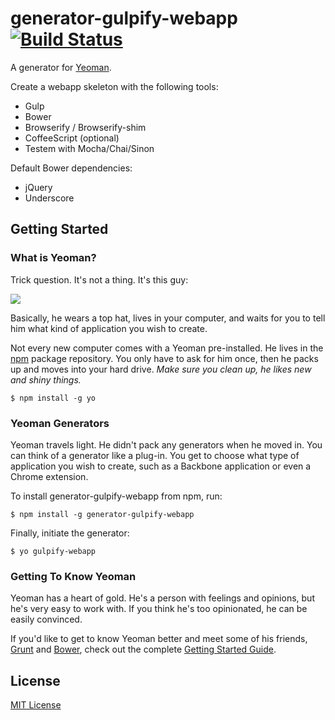 # generator-gulpify-webapp [![Build Status](https://secure.travis-ci.org/sukima/generator-gulpify-webapp.png?branch=master)](https://travis-ci.org/sukima/generator-gulpify-webapp)

A generator for [Yeoman](http://yeoman.io).

Create a webapp skeleton with the following tools:

- Gulp
- Bower
- Browserify / Browserify-shim
- CoffeeScript (optional)
- Testem with Mocha/Chai/Sinon

Default Bower dependencies:

- jQuery
- Underscore

## Getting Started

### What is Yeoman?

Trick question. It's not a thing. It's this guy:

![](http://i.imgur.com/JHaAlBJ.png)

Basically, he wears a top hat, lives in your computer, and waits for you to tell him what kind of application you wish to create.

Not every new computer comes with a Yeoman pre-installed. He lives in the [npm](https://npmjs.org) package repository. You only have to ask for him once, then he packs up and moves into your hard drive. *Make sure you clean up, he likes new and shiny things.*

```
$ npm install -g yo
```

### Yeoman Generators

Yeoman travels light. He didn't pack any generators when he moved in. You can think of a generator like a plug-in. You get to choose what type of application you wish to create, such as a Backbone application or even a Chrome extension.

To install generator-gulpify-webapp from npm, run:

```
$ npm install -g generator-gulpify-webapp
```

Finally, initiate the generator:

```
$ yo gulpify-webapp
```

### Getting To Know Yeoman

Yeoman has a heart of gold. He's a person with feelings and opinions, but he's very easy to work with. If you think he's too opinionated, he can be easily convinced.

If you'd like to get to know Yeoman better and meet some of his friends, [Grunt](http://gruntjs.com) and [Bower](http://bower.io), check out the complete [Getting Started Guide](https://github.com/yeoman/yeoman/wiki/Getting-Started).


## License

[MIT License](http://en.wikipedia.org/wiki/MIT_License)
